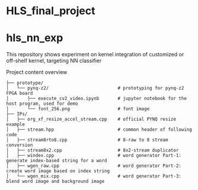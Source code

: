 # HLS_final_project
# hls_nn_exp
This repository shows experiment on kernel integration of customized or off-shelf kernel, targeting NN classifier

Project content overview 
```
├── prototype/
│   └── pynq-z2/                          # prototyping for pynq-z2 FPGA board
│       ├── execute_cv2_video.ipynb       # jupyter notebook for the host program, used for demo
│       └── font_256.png                  # font image 
├── IPs/
│   ├── org_xf_resize_accel_stream.cpp    # official PYNQ resize example
│   ├── stream.hpp                        # common header of following code 
│   ├── stream8rto8.cpp                   # 8-raw to 8 stream conversion 
│   ├── stream8x2.cpp                     # 8x2-stream duplicator 
│   ├── windex.cpp                        # word generator Part-1: generate index-based string for a word
│   ├── wgen_raw.cpp                      # word generator Part-2: create word image based on index string 
│   └── wgen_mix.cpp                      # word generator Part-3: blend word image and background image

```
